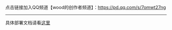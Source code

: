 点击链接加入QQ频道【wood的创作者频道】：https://pd.qq.com/s/7omwt27ng

--- 

具体部署文档请看[这里](https://docs.czl.net/czloapi/practice/feishugpt.html)
